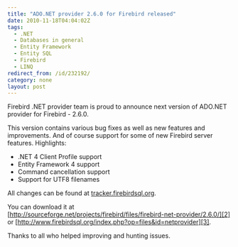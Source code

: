 ```yaml
---
title: "ADO.NET provider 2.6.0 for Firebird released"
date: 2010-11-18T04:04:02Z
tags:
  - .NET
  - Databases in general
  - Entity Framework
  - Entity SQL
  - Firebird
  - LINQ
redirect_from: /id/232192/
category: none
layout: post
---
```

Firebird .NET provider team is proud to announce next version of ADO.NET provider for Firebird - 2.6.0.

This version contains various bug fixes as well as new features and improvements. And of course support for some of new Firebird server features. Highlights:

* .NET 4 Client Profile support
* Entity Framework 4 support
* Command cancellation support
* Support for UTF8 filenames

All changes can be found at [tracker.firebirdsql.org][1].

You can download it at [http://sourceforge.net/projects/firebird/files/firebird-net-provider/2.6.0/][2] or [http://www.firebirdsql.org/index.php?op=files&id=netprovider][3].

Thanks to all who helped improving and hunting issues.

[1]: http://tracker.firebirdsql.org/secure/IssueNavigator.jspa?reset=true&&pid=10003&fixfor=10371&status=5&status=6&sorter/field=issuekey&sorter/order=DESC
[2]: http://sourceforge.net/projects/firebird/files/firebird-net-provider/2.6.0/
[3]: http://www.firebirdsql.org/index.php?op=files&id=netprovider
